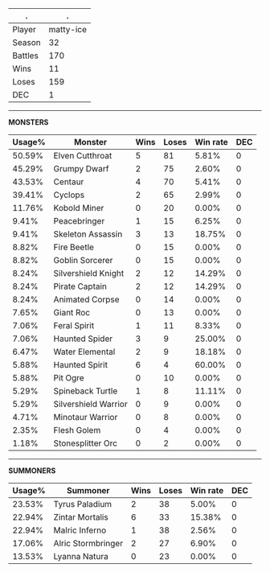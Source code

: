 .|.
|-|-
Player|matty-ice
Season|32
Battles|170
Wins|11
Loses|159
DEC|1

---
**MONSTERS**

Usage%|Monster|Wins|Loses|Win rate|DEC|
-|-|-|-|-|-|
50.59%|Elven Cutthroat|5|81|5.81%|0|
45.29%|Grumpy Dwarf|2|75|2.60%|0|
43.53%|Centaur|4|70|5.41%|0|
39.41%|Cyclops|2|65|2.99%|0|
11.76%|Kobold Miner|0|20|0.00%|0|
9.41%|Peacebringer|1|15|6.25%|0|
9.41%|Skeleton Assassin|3|13|18.75%|0|
8.82%|Fire Beetle|0|15|0.00%|0|
8.82%|Goblin Sorcerer|0|15|0.00%|0|
8.24%|Silvershield Knight|2|12|14.29%|0|
8.24%|Pirate Captain|2|12|14.29%|0|
8.24%|Animated Corpse|0|14|0.00%|0|
7.65%|Giant Roc|0|13|0.00%|0|
7.06%|Feral Spirit|1|11|8.33%|0|
7.06%|Haunted Spider|3|9|25.00%|0|
6.47%|Water Elemental|2|9|18.18%|0|
5.88%|Haunted Spirit|6|4|60.00%|0|
5.88%|Pit Ogre|0|10|0.00%|0|
5.29%|Spineback Turtle|1|8|11.11%|0|
5.29%|Silvershield Warrior|0|9|0.00%|0|
4.71%|Minotaur Warrior|0|8|0.00%|0|
2.35%|Flesh Golem|0|4|0.00%|0|
1.18%|Stonesplitter Orc|0|2|0.00%|0|

---
**SUMMONERS**

Usage%|Summoner|Wins|Loses|Win rate|DEC|
-|-|-|-|-|-|
23.53%|Tyrus Paladium|2|38|5.00%|0|
22.94%|Zintar Mortalis|6|33|15.38%|0|
22.94%|Malric Inferno|1|38|2.56%|0|
17.06%|Alric Stormbringer|2|27|6.90%|0|
13.53%|Lyanna Natura|0|23|0.00%|0|
